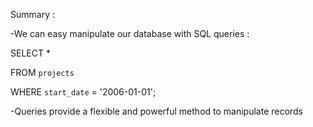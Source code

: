Summary :

-We can easy manipulate our database with SQL queries :

SELECT *

FROM `projects`

WHERE `start_date` = '2006-01-01';

-Queries provide a flexible and powerful
method to manipulate records

